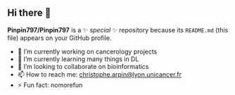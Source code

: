 ## Hi there 👋


**Pinpin797/Pinpin797** is a ✨ _special_ ✨ repository because its `README.md` (this file) appears on your GitHub profile.

- 🔭 I’m currently working on cancerology projects
- 🌱 I’m currently learning many things in DL
- 👯 I’m looking to collaborate on bioinformatics
- 📫 How to reach me: christophe.arpin@lyon.unicancer.fr
- ⚡ Fun fact: nomorefun

